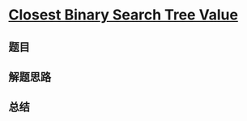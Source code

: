 # [Closest Binary Search Tree Value](https://leetcode.com/problems/closest-binary-search-tree-value/)
## 题目


## 解题思路


## 总结


